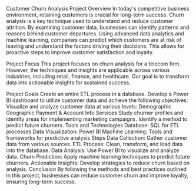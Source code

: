 Customer Churn Analysis Project
Overview
In today's competitive business environment, retaining customers is crucial for long-term success. Churn analysis is a key technique used to understand and reduce customer attrition. By examining customer data, businesses can identify patterns and reasons behind customer departures. Using advanced data analytics and machine learning, companies can predict which customers are at risk of leaving and understand the factors driving their decisions. This allows for proactive steps to improve customer satisfaction and loyalty.

Project Focus
This project focuses on churn analysis for a telecom firm. However, the techniques and insights are applicable across various industries, including retail, finance, and healthcare. Our goal is to transform data into actionable insights for sustained success.

Project Goals
Create an entire ETL process in a database.
Develop a Power BI dashboard to utilize customer data and achieve the following objectives:
Visualize and analyze customer data at various levels:
Demographic
Geographic
Payment & Account Info
Services
Study churner profiles and identify areas for implementing marketing campaigns.
Identify a method to predict future churners.
Tools and Technologies
Database: SQL for ETL processes
Data Visualization: Power BI
Machine Learning: Tools and frameworks for predictive analysis
Steps
Data Collection: Gather customer data from various sources.
ETL Process: Clean, transform, and load data into the database.
Data Analysis: Use Power BI to visualize and analyze data.
Churn Prediction: Apply machine learning techniques to predict future churners.
Actionable Insights: Develop strategies to reduce churn based on analysis.
Conclusion
By following the methods and best practices outlined in this project, businesses can reduce customer churn and improve loyalty, ensuring long-term success.
